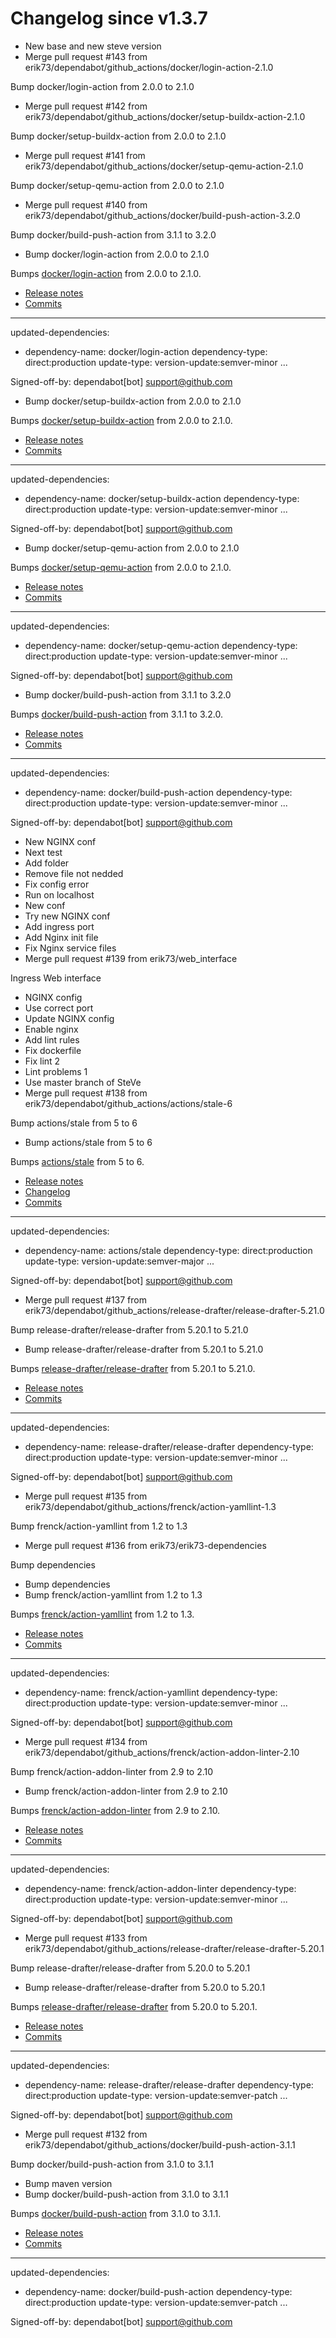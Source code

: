 # Changelog since v1.3.7
- New base and new steve version 
- Merge pull request #143 from erik73/dependabot/github_actions/docker/login-action-2.1.0

Bump docker/login-action from 2.0.0 to 2.1.0 
- Merge pull request #142 from erik73/dependabot/github_actions/docker/setup-buildx-action-2.1.0

Bump docker/setup-buildx-action from 2.0.0 to 2.1.0 
- Merge pull request #141 from erik73/dependabot/github_actions/docker/setup-qemu-action-2.1.0

Bump docker/setup-qemu-action from 2.0.0 to 2.1.0 
- Merge pull request #140 from erik73/dependabot/github_actions/docker/build-push-action-3.2.0

Bump docker/build-push-action from 3.1.1 to 3.2.0 
- Bump docker/login-action from 2.0.0 to 2.1.0

Bumps [docker/login-action](https://github.com/docker/login-action) from 2.0.0 to 2.1.0.
- [Release notes](https://github.com/docker/login-action/releases)
- [Commits](https://github.com/docker/login-action/compare/v2.0.0...v2.1.0)

---
updated-dependencies:
- dependency-name: docker/login-action
  dependency-type: direct:production
  update-type: version-update:semver-minor
...

Signed-off-by: dependabot[bot] <support@github.com> 
- Bump docker/setup-buildx-action from 2.0.0 to 2.1.0

Bumps [docker/setup-buildx-action](https://github.com/docker/setup-buildx-action) from 2.0.0 to 2.1.0.
- [Release notes](https://github.com/docker/setup-buildx-action/releases)
- [Commits](https://github.com/docker/setup-buildx-action/compare/v2.0.0...v2.1.0)

---
updated-dependencies:
- dependency-name: docker/setup-buildx-action
  dependency-type: direct:production
  update-type: version-update:semver-minor
...

Signed-off-by: dependabot[bot] <support@github.com> 
- Bump docker/setup-qemu-action from 2.0.0 to 2.1.0

Bumps [docker/setup-qemu-action](https://github.com/docker/setup-qemu-action) from 2.0.0 to 2.1.0.
- [Release notes](https://github.com/docker/setup-qemu-action/releases)
- [Commits](https://github.com/docker/setup-qemu-action/compare/v2.0.0...v2.1.0)

---
updated-dependencies:
- dependency-name: docker/setup-qemu-action
  dependency-type: direct:production
  update-type: version-update:semver-minor
...

Signed-off-by: dependabot[bot] <support@github.com> 
- Bump docker/build-push-action from 3.1.1 to 3.2.0

Bumps [docker/build-push-action](https://github.com/docker/build-push-action) from 3.1.1 to 3.2.0.
- [Release notes](https://github.com/docker/build-push-action/releases)
- [Commits](https://github.com/docker/build-push-action/compare/v3.1.1...v3.2.0)

---
updated-dependencies:
- dependency-name: docker/build-push-action
  dependency-type: direct:production
  update-type: version-update:semver-minor
...

Signed-off-by: dependabot[bot] <support@github.com> 
- New NGINX conf 
- Next test 
- Add folder 
- Remove file not nedded 
- Fix config error 
- Run on localhost 
- New conf 
- Try new NGINX conf 
- Add ingress port 
- Add Nginx init file 
- Fix Nginx service files 
- Merge pull request #139 from erik73/web_interface

Ingress Web interface 
- NGINX config 
- Use correct port 
- Update NGINX config 
- Enable nginx 
- Add lint rules 
- Fix dockerfile 
- Fix lint 2 
- Lint problems 1 
- Use master branch of SteVe 
- Merge pull request #138 from erik73/dependabot/github_actions/actions/stale-6

Bump actions/stale from 5 to 6 
- Bump actions/stale from 5 to 6

Bumps [actions/stale](https://github.com/actions/stale) from 5 to 6.
- [Release notes](https://github.com/actions/stale/releases)
- [Changelog](https://github.com/actions/stale/blob/main/CHANGELOG.md)
- [Commits](https://github.com/actions/stale/compare/v5...v6)

---
updated-dependencies:
- dependency-name: actions/stale
  dependency-type: direct:production
  update-type: version-update:semver-major
...

Signed-off-by: dependabot[bot] <support@github.com> 
- Merge pull request #137 from erik73/dependabot/github_actions/release-drafter/release-drafter-5.21.0

Bump release-drafter/release-drafter from 5.20.1 to 5.21.0 
- Bump release-drafter/release-drafter from 5.20.1 to 5.21.0

Bumps [release-drafter/release-drafter](https://github.com/release-drafter/release-drafter) from 5.20.1 to 5.21.0.
- [Release notes](https://github.com/release-drafter/release-drafter/releases)
- [Commits](https://github.com/release-drafter/release-drafter/compare/v5.20.1...v5.21.0)

---
updated-dependencies:
- dependency-name: release-drafter/release-drafter
  dependency-type: direct:production
  update-type: version-update:semver-minor
...

Signed-off-by: dependabot[bot] <support@github.com> 
- Merge pull request #135 from erik73/dependabot/github_actions/frenck/action-yamllint-1.3

Bump frenck/action-yamllint from 1.2 to 1.3 
- Merge pull request #136 from erik73/erik73-dependencies

Bump dependencies 
- Bump dependencies 
- Bump frenck/action-yamllint from 1.2 to 1.3

Bumps [frenck/action-yamllint](https://github.com/frenck/action-yamllint) from 1.2 to 1.3.
- [Release notes](https://github.com/frenck/action-yamllint/releases)
- [Commits](https://github.com/frenck/action-yamllint/compare/v1.2...v1.3)

---
updated-dependencies:
- dependency-name: frenck/action-yamllint
  dependency-type: direct:production
  update-type: version-update:semver-minor
...

Signed-off-by: dependabot[bot] <support@github.com> 
- Merge pull request #134 from erik73/dependabot/github_actions/frenck/action-addon-linter-2.10

Bump frenck/action-addon-linter from 2.9 to 2.10 
- Bump frenck/action-addon-linter from 2.9 to 2.10

Bumps [frenck/action-addon-linter](https://github.com/frenck/action-addon-linter) from 2.9 to 2.10.
- [Release notes](https://github.com/frenck/action-addon-linter/releases)
- [Commits](https://github.com/frenck/action-addon-linter/compare/v2.9...v2.10)

---
updated-dependencies:
- dependency-name: frenck/action-addon-linter
  dependency-type: direct:production
  update-type: version-update:semver-minor
...

Signed-off-by: dependabot[bot] <support@github.com> 
- Merge pull request #133 from erik73/dependabot/github_actions/release-drafter/release-drafter-5.20.1

Bump release-drafter/release-drafter from 5.20.0 to 5.20.1 
- Bump release-drafter/release-drafter from 5.20.0 to 5.20.1

Bumps [release-drafter/release-drafter](https://github.com/release-drafter/release-drafter) from 5.20.0 to 5.20.1.
- [Release notes](https://github.com/release-drafter/release-drafter/releases)
- [Commits](https://github.com/release-drafter/release-drafter/compare/v5.20.0...v5.20.1)

---
updated-dependencies:
- dependency-name: release-drafter/release-drafter
  dependency-type: direct:production
  update-type: version-update:semver-patch
...

Signed-off-by: dependabot[bot] <support@github.com> 
- Merge pull request #132 from erik73/dependabot/github_actions/docker/build-push-action-3.1.1

Bump docker/build-push-action from 3.1.0 to 3.1.1 
- Bump maven version 
- Bump docker/build-push-action from 3.1.0 to 3.1.1

Bumps [docker/build-push-action](https://github.com/docker/build-push-action) from 3.1.0 to 3.1.1.
- [Release notes](https://github.com/docker/build-push-action/releases)
- [Commits](https://github.com/docker/build-push-action/compare/v3.1.0...v3.1.1)

---
updated-dependencies:
- dependency-name: docker/build-push-action
  dependency-type: direct:production
  update-type: version-update:semver-patch
...

Signed-off-by: dependabot[bot] <support@github.com> 
